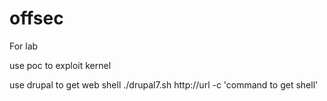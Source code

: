 # offsec

For lab

use poc to exploit kernel

use drupal to get web shell
./drupal7.sh http://url -c 'command to get shell'
